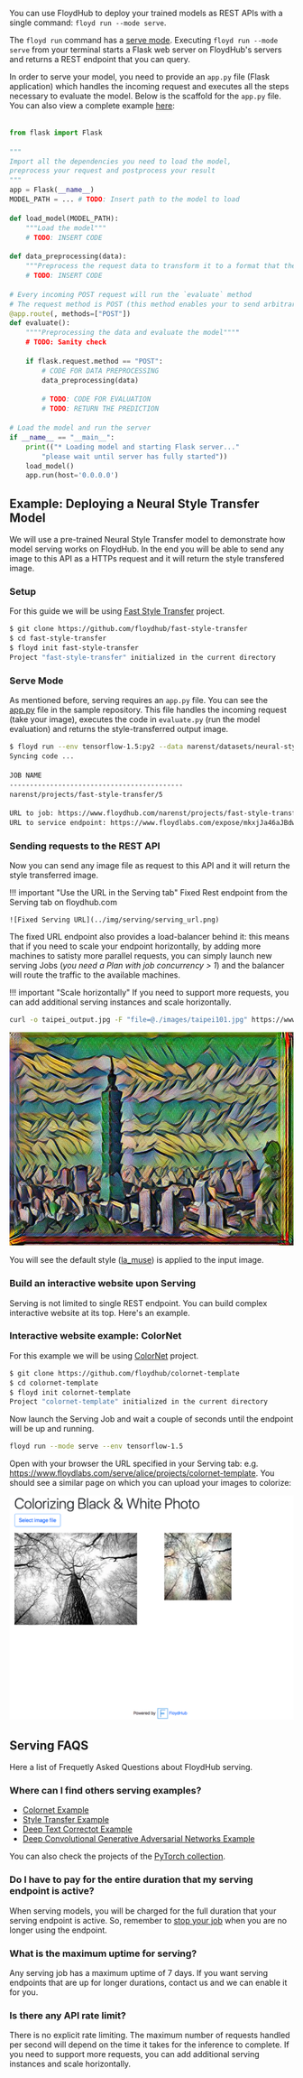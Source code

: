 You can use FloydHub to deploy your trained models as REST APIs with a single command: `floyd run --mode serve`.

The `floyd run` command has a [serve mode](../commands/run.md#serve). Executing `floyd run --mode serve` from your terminal starts a Flask web server on FloydHub's servers and returns a REST endpoint that you can query.

In order to serve your model, you need to provide an `app.py` file (Flask application) which handles the incoming request and executes all the steps necessary to evaluate the model. Below is the scaffold for the `app.py` file. You can also view a complete example [here](https://github.com/floydhub/fast-style-transfer/blob/master/app.py):

```python

from flask import Flask

"""
Import all the dependencies you need to load the model,
preprocess your request and postprocess your result
"""
app = Flask(__name__)
MODEL_PATH = ... # TODO: Insert path to the model to load

def load_model(MODEL_PATH):
	"""Load the model"""
	# TODO: INSERT CODE

def data_preprocessing(data):
	"""Preprocess the request data to transform it to a format that the model understands"""
	# TODO: INSERT CODE

# Every incoming POST request will run the `evaluate` method
# The request method is POST (this method enables your to send arbitrary data to the endpoint in the request body, including images, JSON, encoded-data, etc.)
@app.route(, methods=["POST"])
def evaluate():
	""""Preprocessing the data and evaluate the model""""
	# TODO: Sanity check

    if flask.request.method == "POST":
    	# CODE FOR DATA PREPROCESSING
    	data_preprocessing(data)

    	# TODO: CODE FOR EVALUATION
    	# TODO: RETURN THE PREDICTION

# Load the model and run the server
if __name__ == "__main__":
    print(("* Loading model and starting Flask server..."
        "please wait until server has fully started"))
    load_model()
    app.run(host='0.0.0.0')
```

## Example: Deploying a Neural Style Transfer Model

We will use a pre-trained Neural Style Transfer model to demonstrate how model serving works on FloydHub. In the end you will be able to send any image to this API as a HTTPs request and it will return the style transfered image.

### Setup

For this guide we will be using [Fast Style Transfer](https://github.com/floydhub/fast-style-transfer)
project.

```bash
$ git clone https://github.com/floydhub/fast-style-transfer
$ cd fast-style-transfer
$ floyd init fast-style-transfer
Project "fast-style-transfer" initialized in the current directory
```

### Serve Mode

As mentioned before, serving requires an `app.py` file. You can see the
[app.py](https://github.com/floydhub/fast-style-transfer/blob/master/app.py) file in the sample repository. This file handles the
incoming request (take your image), executes the code in `evaluate.py` (run the model evaluation) and returns the style-transferred output image.

```bash
$ floyd run --env tensorflow-1.5:py2 --data narenst/datasets/neural-style-transfer-pre-trained-models/1:input --mode serve
Syncing code ...

JOB NAME
-------------------------------------------
narenst/projects/fast-style-transfer/5

URL to job: https://www.floydhub.com/narenst/projects/fast-style-transfer/5
URL to service endpoint: https://www.floydlabs.com/expose/mkxjJa46aJBdwP4AEdKxfU
```

### Sending requests to the REST API

Now you can send any image file as request to this API and it will return the style transferred image.

!!! important "Use the URL in the Serving tab"
    Fixed Rest endpoint from the Serving tab on floydhub.com

    ![Fixed Serving URL](../img/serving/serving_url.png)

The fixed URL endpoint also provides a load-balancer behind it: this means that if you need to scale your endpoint horizontally, by adding more machines to satisty more parallel requests, you can simply launch new serving Jobs (*you need a Plan with job concurrency > 1*) and the balancer will route the traffic to the available machines.

!!! important "Scale horizontally"
	If you need to support more requests, you can add additional serving instances and scale horizontally.

```bash
curl -o taipei_output.jpg -F "file=@./images/taipei101.jpg" https://www.floydlabs.com/serve/narenst/projects/fast-style-transfer
```

![Muse](../img/taipei_muse.jpg)

You will see the default style ([la_muse](https://github.com/floydhub/fast-style-transfer/blob/master/examples/style/la_muse.jpg)) is applied to the input image.

### Build an interactive website upon Serving

Serving is not limited to single REST endpoint. You can build complex interactive website at its top. Here's an example.

### Interactive website example: ColorNet

For this example we will be using [ColorNet](https://github.com/floydhub/colornet-template)
project.

```bash
$ git clone https://github.com/floydhub/colornet-template
$ cd colornet-template
$ floyd init colornet-template
Project "colornet-template" initialized in the current directory
```

Now launch the Serving Job and wait a couple of seconds until the endpoint will be up and running.

```bash
floyd run --mode serve --env tensorflow-1.5
```

Open with your browser the URL specified in your Serving tab: e.g. https://www.floydlabs.com/serve/alice/projects/colornet-template. You should see a similar page on which you can upload your images to colorize:

![Interactive website colornet](../img/serving/serving_web.png)

## Serving FAQS

Here a list of Frequetly Asked Questions about FloydHub serving.

### Where can I find others serving examples?

- [Colornet Example](https://github.com/floydhub/colornet-template)
- [Style Transfer Example](../examples/style_transfer.md#model-api)
- [Deep Text Correctot Example](../examples/deep_corrector#serve-model-through-rest-api)
- [Deep Convolutional Generative Adversarial Networks Example](../examples/dcgan#serve-the-model-with-a-rest-api)

You can also check the projects of the [PyTorch collection](https://www.floydhub.com/explore/frameworks/pytorch).

### Do I have to pay for the entire duration that my serving endpoint is active?

When serving models, you will be charged for the full duration that your serving endpoint is active. So, remember to [stop your job](../guides/stop_job.md) when you are no longer using the endpoint.

### What is the maximum uptime for serving?

Any serving job has a maximum uptime of 7 days. If you want serving endpoints that are up for longer durations, contact us and we can enable it for you.

### Is there any API rate limit?

There is no explicit rate limiting. The maximum number of requests handled per second will depend on the time it takes for the inference to complete. If you need to support more requests, you can add additional serving instances and scale horizontally.
